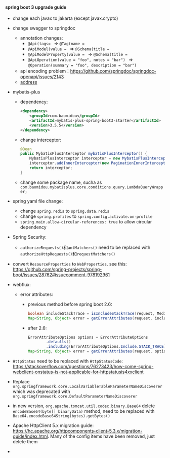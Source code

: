 #### spring boot 3 upgrade guide

  - change each javax to jakarta (except javax.crypto)

  - change swagger to springdoc

    - annotation changes:
      - `@Api(tags= ` => `@Tag(name = `
      - `@ApiModel(value = ` => `@Schema(title = `
      - `@ApiModelProperty(value = ` => `@Schema(title = `
      - `@ApiOperation(value = "foo", notes = "bar") ` => `@Operation(summary = "foo", description = "bar") `
    - api encoding problem：https://github.com/springdoc/springdoc-openapi/issues/2143
    - [address](http://[host]:[port]/swagger-ui/index.htm)

  - mybatis-plus

    - dependency: 

      ```xml
      <dependency>
          <groupId>com.baomidou</groupId>
          <artifactId>mybatis-plus-spring-boot3-starter</artifactId>
          <version>3.5.5</version>
      </dependency>
      ```

    - change interceptor: 

      ```java
      @Bean
      public MybatisPlusInterceptor mybatisPlusInterceptor() {
          MybatisPlusInterceptor interceptor = new MybatisPlusInterceptor();
          interceptor.addInnerInterceptor(new PaginationInnerInterceptor(DbType.POSTGRE_SQL));
          return interceptor;
      }
      ```

    - change some package name, sucha as `com.baomidou.mybatisplus.core.conditions.query.LambdaQueryWrapper;`

- spring yaml file change:

  - change `spring.redis` to `spring,data.redis`
  - change `spring.profiles` to `spring.config.activate.on-profile`
  - `spring.main.allow-circular-references: true` to allow circular dependency


- Spring Security:

  - `authorizeRequests()`和`antMatchers()` need to be replaced with `authorizeHttpRequests()`和`requestMatchers()`

- convert  `ResourceProperties` to `WebProperties`. see this: https://github.com/spring-projects/spring-boot/issues/28762#issuecomment-978192961

- webflux:
  - error attributes:
    - previous method before spring boot 2.6:

      ```java
      boolean includeStackTrace = isIncludeStackTrace(request, MediaType.ALL);
      Map<String, Object> error = getErrorAttributes(request, includeStackTrace);
      ```

    - after 2.6:

      ```java
      ErrorAttributeOptions options = ErrorAttributeOptions
              .defaults()
              .including(ErrorAttributeOptions.Include.STACK_TRACE);
      Map<String, Object> error = getErrorAttributes(request, options);
      ```
- `HttpStatus` need to be replaced with `HttpStatusCode`: https://stackoverflow.com/questions/76273423/how-come-spring-webclient-onstatus-is-not-applicable-for-httpstatusis4xxclient

- Replace `org.springframework.core.LocalVariableTableParameterNameDiscoverer` which was deprecated with `org.springframework.core.DefaultParameterNameDiscoverer`
- in new version, `org.apache.tomcat.util.codec.binary.Base64` delete `encodeBase64(byte[] binaryData)` method, need to be replaced with `Base64.encodeBase64String(bytes).getBytes()`
- Apache HttpClient 5.x migration guide: https://hc.apache.org/httpcomponents-client-5.3.x/migration-guide/index.html. Many of the config items have been removed, just delete them
- 

